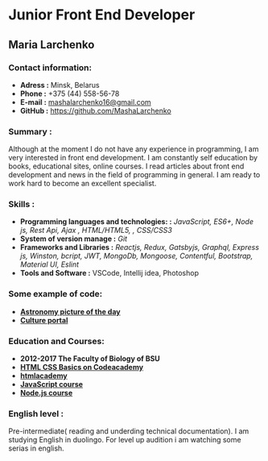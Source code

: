 # Junior Front End Developer 
  
## __Maria Larchenko__  

### Contact information:  
 * __Adress :__ Minsk, Belarus
 * __Phone :__ +375 (44) 558-56-78  
 * __E-mail :__ mashalarchenko16@gmail.com
 * __GitHub :__ https://github.com/MashaLarchenko
 
### Summary :  
 Although at the moment I do not have any experience in programming, I am very interested in front end development. 
 I am constantly self education by books, educational sites, online courses. I read articles about front end development
 and news in the field of programming in general. I am ready to work hard to become an excellent specialist.


### Skills :  
 * __Programming languages and technologies: :__ _JavaScript, ES6+, Node js, Rest Api, Ajax , HTML/HTML5, , CSS/CSS3_ 
 * __System of version manage :__ _Git_
 * __Frameworks and Libraries :__ _Reactjs, Redux, Gatsbyjs, Graphql, Express js, Winston, bcript, JWT, MongoDb, Mongoose, Contentful, Bootstrap, Material UI, Eslint_
 * __Tools and Software :__ VSCode, Intellij idea, Photoshop
 
### Some example of code: 
 * __[Astronomy picture of the day](https://mashalarchenko.github.io/test_nasa_pic_app/)__ 
 * __[Culture portal ](https://directorsofbelarus.netlify.com/)__
 
### Education and Courses:
 * __2012-2017  The Faculty of Biology of BSU__
 * __[HTML CSS Basics on Codeacademy](https://www.codecademy.com/users/MariaLarchenko/achievements)__
 * __[htmlacademy](https://htmlacademy.ru/profile/id538487/achievements)__
 * __[JavaScript course](https://app.rs.school/certificate/jd617k5f)__
 * __[Node.js course](https://app.rs.school/certificate/34zq8279)__
 
### English level :
 Pre-intermediate( reading and underding technical documentation).  I am studying English in duolingo. For level up audition i am watching some serias in english.
